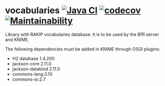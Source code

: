 # vocabularies [![Java CI](https://github.com/RakipInitiative/vocabularies/actions/workflows/basic.yml/badge.svg)](https://github.com/RakipInitiative/vocabularies/actions/workflows/basic.yml) [![codecov](https://codecov.io/gh/RakipInitiative/vocabularies/branch/master/graph/badge.svg?token=5EK0L1QYBT)](https://codecov.io/gh/RakipInitiative/vocabularies) [![Maintainability](https://api.codeclimate.com/v1/badges/544b838924b64616c230/maintainability)](https://codeclimate.com/github/RakipInitiative/vocabularies/maintainability)

Library with RAKIP vocabularies database. It is to be used by the BfR server and KNIME.

The following dependencies must be added in KNIME through OSGI plugins:
* H2 database 1.4.200
* jackson-core 2.11.0
* jackson-databind 2.11.0
* commons-lang:3.10
* commons-io:2.7
